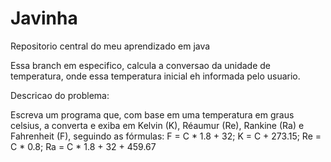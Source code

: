 # Javinha
Repositorio central do meu aprendizado em java

Essa branch em especifico, calcula a conversao da unidade de temperatura, onde essa temperatura inicial eh informada pelo usuario.

Descricao do problema:

Escreva um programa que, com base em uma temperatura em graus celsius, a converta e exiba em Kelvin (K), Réaumur (Re), Rankine (Ra) e Fahrenheit (F), seguindo as fórmulas: F = C * 1.8 + 32; K = C + 273.15; Re = C * 0.8; Ra = C * 1.8 + 32 + 459.67
